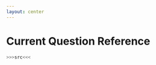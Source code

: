 ```yaml
---
layout: center
---
```


# <mdi-head-lightbulb-outline class="text-yellow-500" /> Current Question Reference

```purescript
>>>src<<<
```

